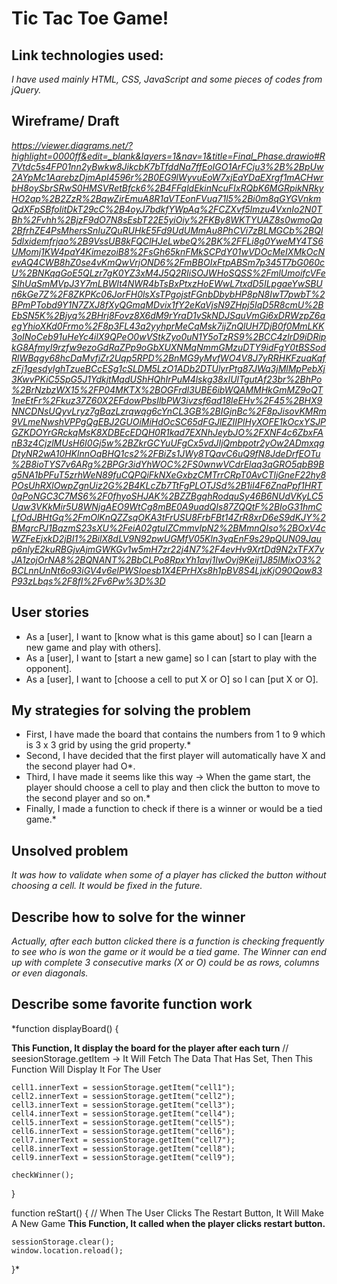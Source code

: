 
# Tic Tac Toe Game! 


## Link technologies used: 

*I have used mainly HTML, CSS, JavaScript and some pieces of codes from jQuery.*

## Wireframe/ Draft


*https://viewer.diagrams.net/?highlight=0000ff&edit=_blank&layers=1&nav=1&title=Final_Phase.drawio#R7Vtdc5s4FP01nn2yBwkw8JikcbK7bTfddNa7ffEoIGO1ArFCju3%2B%2BpUw2AYpMc1AarebzDjmApI4596r%2B0EG9lWyvuEoW7xjEaYDaEXrgf1mACHwrbH8oySbrSRwS0HMSVRetBfck6%2B4FFqldEkinNcuFIxRQbK6MGRpikNRkyHO2ap%2B2ZzR%2BqwZirEmuA8R1aVTEonFVuq71l5%2Bi0m8qGYGVnkmQdXFpSBfoIitDkT29cC%2B4oyJ7bdkfYWpAq%2FCZXvf5Imzu4VxnIo2N0TBh%2Fvhh%2BjzF9dO7N8sEsbT22E5yiOiy%2FKBy8WKTYUAZ8s0wmoQa2BfrhZE4PsMhersSnIuZQuRUHkE5Fd9UdUMmAu8PhCVi7zBLMGCb%2BQl5dlxidemfrjao%2B9VssUB8kFQClHJeLwbeQ%2BK%2FFLi8g0YweMY4TS6UMomj1KW4paY4KimezoiB8%2FsGh65knFMkSCPdY01wVDOcMeIXMkOcNevAQ4CWB8hZ0se4vKmQwVrjOND6%2FmBBOIxFtpABSm7p345T7bG060cU%2BNKqqGoE5QLzr7gK0YZ3xM4J5Q2RIiSOJWHoSQSS%2FmlUmoifcVFeSIhUaSmMVpJ3Y7mLBWlt4NWR4bTsBxPtxzHoEWwL7txdD5ILpgaeYwSBUn6kGe7Z%2F8ZKPKc06JorFH0lsXsTPgojstFGnbDbybHP8pN8IwT7pwbT%2BPmPTobd9Y1N7ZXJ8fXyQGmqMDvix1fY2eKaVjsN9ZHpj5IqD5R8cmU%2BEbSN5K%2Bjyq%2BHrj8Fovz8X6dM9rYraD1vSkNDJSquVmGi6xDRWzpZ6aegYhioXKd0Frmo%2F8p3FL43a2yyhprMeCqMsk7ijZnQlUH7DjB0f0MmLKK3oINoCeb91uHeYc4ilX9QPeO0wVStkZyo0uN1Y5oTzRS9%2BCC4zlrD9iDRipkG8AfmyI9rzfw9ezoGdRaZPp9oGbXUXNMqNmmGMzuDTY9idFgY0tBSSodRlWBqgy68hcDaMvfiZr2Uqp5RPD%2BnMG9yMvfWO4V8J7yRRHKFzuaKqfzFj1gesdyIghTzueBCcESg1cSLDM5LzO1ADb2DTUlyrPtg87JWq3jMlMpPebXj3KwvPKiC5SpG5J1YdkjtMqdUShHQhIrPuM4lskg38xIUlTgutAf23br%2BhPo%2BrNzbzWX15%2FP04MKTX%2BOGFrdl3UBE6ibWQAMMHkGmMZ9oQT1neEtFr%2Fkuz37Z60X2EFdowPbsIlbPW3ivzsf6ad18leEHv%2F45%2BHX9NNCDNsUQyvLryz7gBazLzrqwqg6cYnCL3GB%2BIGjnBc%2F8pJisovKMRm9VLmeNwshVPPgQgEBJ2GUOiMiHdOcSC65dFGJlEZIIPlHyXOFE1kOcxYSJPGZKDOYrGRckqMsK8XDBEcEDQH0R1kad7EXNhJeybJO%2FXNF4c6ZbxFAnB3z4CjzlMUsH6I0Gj5w%2BZkrGCYuUFgCx5vdJIjQmbpotr2yOw2ADmxqgDtyNR2wA10HKlnnOqBHQ1cs2%2FBiZs1JWy8TQavC6uQ9fN8JdeDrfEOTu%2B8ioTYS7v6ARg%2BPGr3idYhWOC%2FS0wnwVCdrElaq3qGRO5qbB9Bg5NA1bPFuT5zrhWeN89fuCQPQiFkNXeGxbzCMTrrCRpT0AvCTljGneF22hy8POsUhRXlOwpZgnUiz2G%2B4KLcZb7TtFgPLOTJSd%2B1iI4F6ZnaPpf1HRT0qPoNGC3C7MS6%2F0fhyoSHJAK%2BZZBgqhRodquSy46B6NUdVKyLC5Uaw3VKkMir5U8WNjgAEO9WtCg8mBE0A9uadQIs87ZQQtF%2BIoG31hmCLfOdJBHtGq%2FmOlKnQZZsqOKA3tFrUSU8FrbFBt14ZrR8xrD6eS9dKJY%2BMqrcPJ1BqzmS23sXU%2FeiA02gtuIZCmmvIpN2%2BMmnQIso%2BOxV4cWZFeEjxkD2jBI1%2BilX8dLV9N92pwUGMfV05Kln3yqEnF9s29pQUN09Jaup6nlyE2kuRBGjvAjmGWKGv1w5mH7zr22j4N7%2F4evHv9XrtDd9N2xTFX7vJA1zojOrNA8%2BQNANT%2BbCLPo8RpxYh1avj1IwOvj9Keij1J85lMixO3%2BCLnnUnNt6o93iGV4v6elPWSIoesb1X4EPrHXs8h1pBV8S4LjxKjO90Qow83P93zLbqs%2F8fI%2Fv6Pw%3D%3D*

## User stories

- As a [user], I want to [know what is this game about] so I can [learn a new game and play with others].
- As a [user], I want to [start a new game] so I can [start to play with the opponent].
- As a [user], I want to [choose a cell to put X or O] so I can [put X or O].

## My strategies for solving the problem

- First, I have made the board that contains the numbers from 1 to 9 which is 3 x 3 grid by using the grid property.*
- Second, I have decided that the first player will automatically have X and the second player had O*.
- Third, I have made it seems like this way -> When the game start, the player should choose a cell to play and then click the button to move to the second player and so on.*
- Finally, I made a function to check if there is a winner or would be a tied game.*

## Unsolved problem

*It was how to validate when some of a player has clicked the button without choosing a cell. It would be fixed in the future.*


## Describe how to solve for the winner

*Actually, after each button clicked there is a function is checking frequently to see who is won the game or it would be a tied game. The Winner can end up with complete 3 consecutive marks (X or O) could be as rows, columns or even diagonals.*

## Describe some favorite function work

*function displayBoard() {

  **This Function, It display the board for the player after each turn**
    // seesionStorage.getItem -> It Will Fetch The Data That Has Set, Then This Function Will Display It For The User 

    cell1.innerText = sessionStorage.getItem("cell1");
    cell2.innerText = sessionStorage.getItem("cell2");
    cell3.innerText = sessionStorage.getItem("cell3");
    cell4.innerText = sessionStorage.getItem("cell4");
    cell5.innerText = sessionStorage.getItem("cell5");
    cell6.innerText = sessionStorage.getItem("cell6");
    cell7.innerText = sessionStorage.getItem("cell7");
    cell8.innerText = sessionStorage.getItem("cell8");
    cell9.innerText = sessionStorage.getItem("cell9");

    checkWinner();

}



function reStart() { // When The User Clicks The Restart Button, It Will Make A New Game
**This Function, It called when the player clicks restart button.**

    sessionStorage.clear();
    window.location.reload();



}*







